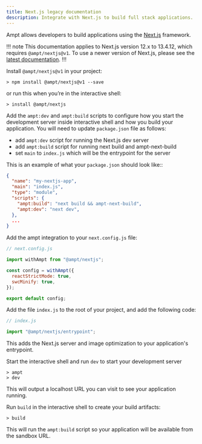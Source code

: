 ```yaml
---
title: Next.js legacy documentation
description: Integrate with Next.js to build full stack applications.
---
```


Ampt allows developers to build applications using the [Next.js](https://nextjs.org/) framework.

!!! note
This documentation applies to Next.js version 12.x to 13.4.12, which requires `@ampt/nextjs@v1`. To use a newer version of Next.js, please see the [latest documentation](/frameworks/nextjs).
!!!

Install `@ampt/nextjs@v1` in your project:

```terminal title=Terminal
> npm install @ampt/nextjs@v1 --save
```

or run this when you’re in the interactive shell:

```terminal title=Terminal
> install @ampt/nextjs
```

Add the `ampt:dev` and `ampt:build` scripts to configure how you start the development server inside interactive shell and how you build your application. You will need to update `package.json` file as follows:

- add `ampt:dev` script for running the Next.js dev server
- add `ampt:build` script for running next build and ampt-next-build
- set `main` to `index.js` which will be the entrypoint for the server

This is an example of what your `package.json` should look like::

```json title=package.json, copy=false
{
  "name": "my-nextjs-app",
  "main": "index.js",
  "type": "module",
  "scripts": {
    "ampt:build": "next build && ampt-next-build",
    "ampt:dev": "next dev",
  },
  ...
}
```

Add the ampt integration to your `next.config.js` file:

```javascript header=false
// next.config.js

import withAmpt from "@ampt/nextjs";

const config = withAmpt({
  reactStrictMode: true,
  swcMinify: true,
});

export default config;
```

Add the file `index.js` to the root of your project, and add the following code:

```javascript header=false
// index.js

import "@ampt/nextjs/entrypoint";
```

This adds the Next.js server and image optimization to your application's entrypoint.

Start the interactive shell and run `dev` to start your development server

```terminal title=Terminal, copy=false
> ampt
> dev
```

This will output a localhost URL you can visit to see your application running.

Run `build` in the interactive shell to create your build artifacts:

```terminal title=Terminal, copy=false
> build
```

This will run the `ampt:build` script so your application will be available from the sandbox URL.
